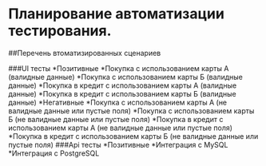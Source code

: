# Планирование автоматизации тестирования.

##Перечень втоматизированных сценариев 

###UI тесты
  *Позитивные
    *Покупка с использованием карты А (валидные данные)
    *Покупка с использованием карты Б (валидные данные)
    *Покупка в кредит с использованием карты А (валидные данные)
    *Покупка в кредит с использованием карты Б (валидные данные)
  *Негативные
    *Покупка с использованием карты А (не валидные данные или пустые поля)
    *Покупка с использованием карты Б (не валидные данные или пустые поля)
    *Покупка в кредит с использованием карты А (не валидные данные или пустые поля)
    *Покупка в кредит с использованием карты Б (не валидные данные или пустые поля)
###Api тесты 
  *Позитивные 
    *Интеграция с MySQL
    *Интеграция с PostgreSQL
    


